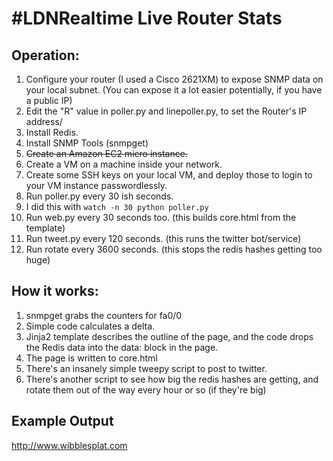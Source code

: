 # #LDNRealtime Live Router Stats

## Operation:

1. Configure your router (I used a Cisco 2621XM) to expose SNMP data on your local subnet. (You can expose it a lot easier potentially, if you have a public IP)
2. Edit the "R" value in poller.py and linepoller.py, to set the Router's IP address/
3. Install Redis.
4. Install SNMP Tools (snmpget)
5. ~~Create an Amazon EC2 micro instance.~~
6. Create a VM on a machine inside your network.
7. Create some SSH keys on your local VM, and deploy those to login to your VM instance passwordlessly.
8. Run poller.py every 30 ish seconds.
9. I did this with `watch -n 30 python poller.py`
9. Run web.py every 30 seconds too. (this builds core.html from the template)
9. Run tweet.py every 120 seconds. (this runs the twitter bot/service)
9. Run rotate every 3600 seconds. (this stops the redis hashes getting too huge)

## How it works:
1. snmpget grabs the counters for fa0/0 
2. Simple code calculates a delta.
3. Jinja2 template describes the outline of the page, and the code drops the Redis data into the data: block in the page.
4. The page is written to core.html
5. There's an insanely simple tweepy script to post to twitter.
6. There's another script to see how big the redis hashes are getting, and rotate them out of the way every hour or so (if they're big)

## Example Output
http://www.wibblesplat.com

